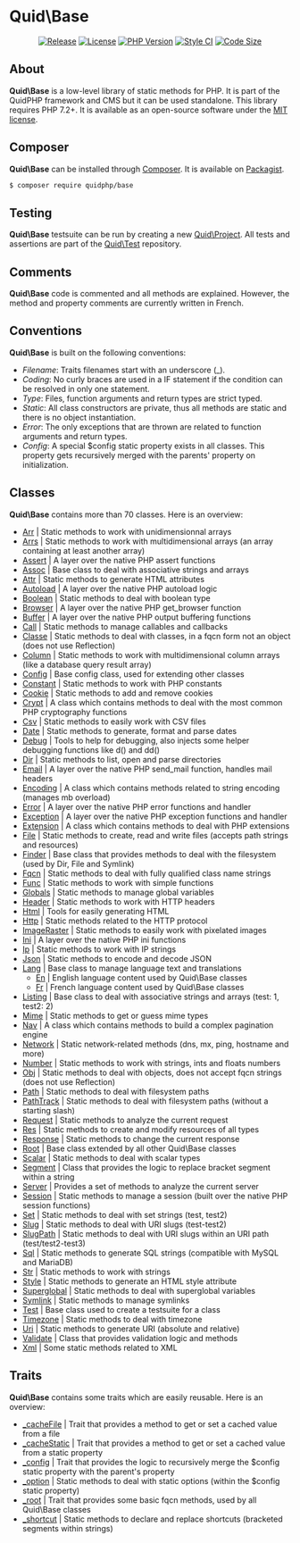 # Quid\Base
<p align='center'>
  <a href='https://packagist.org/packages/quidphp/base'><img src='https://img.shields.io/github/v/release/quidphp/base' alt='Release' /></a>
  <a href='https://github.com/quidphp/base/blob/master/LICENSE'><img src='https://img.shields.io/github/license/quidphp/base' alt='License' /></a>
  <a href='https://www.php.net'><img src='https://img.shields.io/packagist/php-v/quidphp/base' alt='PHP Version' /></a>
  <a href='https://styleci.io'><img src='https://styleci.io/repos/203664262/shield' alt='Style CI' /></a>
  <a href='https://github.com/quidphp/base'><img src='https://img.shields.io/github/languages/code-size/quidphp/base' alt='Code Size' /></a>
</p>

## About
**Quid\Base** is a low-level library of static methods for PHP. It is part of the QuidPHP framework and CMS but it can be used standalone. This library requires PHP 7.2+. It is available as an open-source software under the [MIT license](LICENSE).

## Composer
**Quid\Base** can be installed through [Composer](https://getcomposer.org). It is available on [Packagist](https://packagist.org/packages/quidphp/base).
``` bash
$ composer require quidphp/base
```

## Testing
**Quid\Base** testsuite can be run by creating a new [Quid\Project](https://github.com/quidphp/project). All tests and assertions are part of the [Quid\Test](https://github.com/quidphp/test) repository.

## Comments
**Quid\Base** code is commented and all methods are explained. However, the method and property comments are currently written in French.

## Conventions
**Quid\Base** is built on the following conventions:
- *Filename*: Traits filenames start with an underscore (_).
- *Coding*: No curly braces are used in a IF statement if the condition can be resolved in only one statement.
- *Type*: Files, function arguments and return types are strict typed.
- *Static*: All class constructors are private, thus all methods are static and there is no object instantiation.
- *Error*: The only exceptions that are thrown are related to function arguments and return types.
- *Config*: A special $config static property exists in all classes. This property gets recursively merged with the parents' property on initialization.

## Classes
**Quid\Base** contains more than 70 classes. Here is an overview:
- [Arr](src/Arr.php) | Static methods to work with unidimensionnal arrays
- [Arrs](src/Arrs.php) | Static methods to work with multidimensional arrays (an array containing at least another array)
- [Assert](src/Assert.php) | A layer over the native PHP assert functions
- [Assoc](src/Assoc.php) | Base class to deal with associative strings and arrays
- [Attr](src/Attr.php) | Static methods to generate HTML attributes
- [Autoload](src/Autoload.php) | A layer over the native PHP autoload logic
- [Boolean](src/Boolean.php) | Static methods to deal with boolean type
- [Browser](src/Browser.php) | A layer over the native PHP get_browser function
- [Buffer](src/Buffer.php) | A layer over the native PHP output buffering functions
- [Call](src/Call.php) | Static methods to manage callables and callbacks
- [Classe](src/Classe.php) | Static methods to deal with classes, in a fqcn form not an object (does not use Reflection)
- [Column](src/Column.php) | Static methods to work with multidimensional column arrays (like a database query result array)
- [Config](src/Config.php) | Base config class, used for extending other classes
- [Constant](src/Constant.php) | Static methods to work with PHP constants
- [Cookie](src/Cookie.php) | Static methods to add and remove cookies
- [Crypt](src/Crypt.php) | A class which contains methods to deal with the most common PHP cryptography functions
- [Csv](src/Csv.php) | Static methods to easily work with CSV files
- [Date](src/Date.php) | Static methods to generate, format and parse dates
- [Debug](src/Debug.php) | Tools to help for debugging, also injects some helper debugging functions like d() and dd()
- [Dir](src/Dir.php) | Static methods to list, open and parse directories
- [Email](src/Email.php) | A layer over the native PHP send_mail function, handles mail headers
- [Encoding](src/Encoding.php) | A class which contains methods related to string encoding (manages mb overload)
- [Error](src/Error.php) | A layer over the native PHP error functions and handler
- [Exception](src/Exception.php) | A layer over the native PHP exception functions and handler
- [Extension](src/Extension.php) | A class which contains methods to deal with PHP extensions
- [File](src/File.php) | Static methods to create, read and write files (accepts path strings and resources)
- [Finder](src/Finder.php) | Base class that provides methods to deal with the filesystem (used by Dir, File and Symlink)
- [Fqcn](src/Fqcn.php) | Static methods to deal with fully qualified class name strings
- [Func](src/Func.php) | Static methods to work with simple functions
- [Globals](src/Globals.php) | Static methods to manage global variables
- [Header](src/Header.php) | Static methods to work with HTTP headers
- [Html](src/Html.php) | Tools for easily generating HTML
- [Http](src/Http.php) | Static methods related to the HTTP protocol
- [ImageRaster](src/ImageRaster.php) | Static methods to easily work with pixelated images
- [Ini](src/Ini.php) | A layer over the native PHP ini functions
- [Ip](src/Ip.php) | Static methods to work with IP strings
- [Json](src/Json.php) | Static methods to encode and decode JSON
- [Lang](src/Lang.php) | Base class to manage language text and translations
	- [En](src/Lang/En.php) | English language content used by Quid\Base classes
	- [Fr](src/Lang/Fr.php) | French language content used by Quid\Base classes
- [Listing](src/Listing.php) | Base class to deal with associative strings and arrays (test: 1, test2: 2)
- [Mime](src/Mime.php) | Static methods to get or guess mime types
- [Nav](src/Nav.php) | A class which contains methods to build a complex pagination engine
- [Network](src/Network.php) | Static network-related methods (dns, mx, ping, hostname and more)
- [Number](src/Number.php) | Static methods to work with strings, ints and floats numbers
- [Obj](src/Obj.php) | Static methods to deal with objects, does not accept fqcn strings (does not use Reflection)
- [Path](src/Path.php) | Static methods to deal with filesystem paths
- [PathTrack](src/PathTrack.php) | Static methods to deal with filesystem paths (without a starting slash)
- [Request](src/Request.php) | Static methods to analyze the current request
- [Res](src/Res.php) | Static methods to create and modify resources of all types
- [Response](src/Response.php) | Static methods to change the current response
- [Root](src/Root.php) | Base class extended by all other Quid\Base classes
- [Scalar](src/Scalar.php) | Static methods to deal with scalar types
- [Segment](src/Segment.php) | Class that provides the logic to replace bracket segment within a string
- [Server](src/Server.php) | Provides a set of methods to analyze the current server
- [Session](src/Session.php) | Static methods to manage a session (built over the native PHP session functions)
- [Set](src/Set.php) | Static methods to deal with set strings (test, test2)
- [Slug](src/Slug.php) | Static methods to deal with URI slugs (test-test2)
- [SlugPath](src/SlugPath.php) | Static methods to deal with URI slugs within an URI path (test/test2-test3)
- [Sql](src/Sql.php) | Static methods to generate SQL strings (compatible with MySQL and MariaDB)
- [Str](src/Str.php) | Static methods to work with strings
- [Style](src/Style.php) | Static methods to generate an HTML style attribute
- [Superglobal](src/Superglobal.php) | Static methods to deal with superglobal variables
- [Symlink](src/Symlink.php) | Static methods to manage symlinks
- [Test](src/Test.php) | Base class used to create a testsuite for a class
- [Timezone](src/Timezone.php) | Static methods to deal with timezone
- [Uri](src/Uri.php) | Static methods to generate URI (absolute and relative)
- [Validate](src/Validate.php) | Class that provides validation logic and methods
- [Xml](src/Xml.php) | Some static methods related to XML

## Traits
**Quid\Base** contains some traits which are easily reusable. Here is an overview:
- [_cacheFile](src/_cacheFile.php) | Trait that provides a method to get or set a cached value from a file
- [_cacheStatic](src/_cacheStatic.php) | Trait that provides a method to get or set a cached value from a static property
- [_config](src/_config.php) | Trait that provides the logic to recursively merge the $config static property with the parent's property
- [_option](src/_option.php) | Static methods to deal with static options (within the $config static property)
- [_root](src/_root.php) | Trait that provides some basic fqcn methods, used by all Quid\Base classes
- [_shortcut](src/_shortcut.php) | Static methods to declare and replace shortcuts (bracketed segments within strings)
